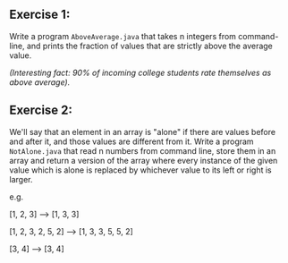 ## Exercise 1:
Write a program `AboveAverage.java` that takes n integers from command-line, and prints the fraction of values that are strictly above the average value.

_(Interesting fact: 90% of incoming college students rate themselves as above average)._ 

## Exercise 2:
We'll say that an element in an array is "alone" if there are values before and after it, and those values are different from it. Write a program `NotAlone.java` that read n numbers from command line, store them in an array and return a version of the array where every instance of the given value which is alone is replaced by whichever value to its left or right is larger.

e.g.

[1, 2, 3] --> [1, 3, 3]

[1, 2, 3, 2, 5, 2] --> [1, 3, 3, 5, 5, 2]

[3, 4] --> [3, 4]
